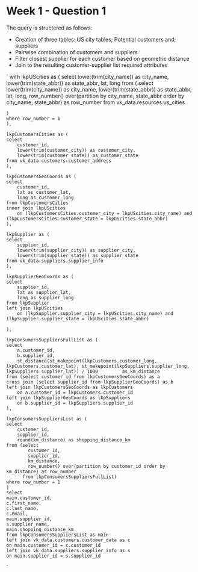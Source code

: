 # Week 1 - Question 1

The query is structered as follows:
* Creation of three tables: US city tables; Potential customers and; suppliers
* Pairwise combination of customers and suppliers 
* Filter closest supplier for each customer based on geometric distance
* Join to the resulting customer-supplier list required attributes 

`
    with lkpUScities as (
            select 
        lower(trim(city_name)) as city_name, 
        lower(trim(state_abbr)) as state_abbr, 
        lat, long
    from (
        select 
            lower(trim(city_name)) as city_name, lower(trim(state_abbr)) as state_abbr, 
            lat, long, 
            row_number() over(partition by city_name, state_abbr order by city_name, state_abbr) as row_number
         from vk_data.resources.us_cities
         
    )
    where row_number = 1
    ),

    lkpCustomersCities as (
    select 
        customer_id, 
        lower(trim(customer_city)) as customer_city, 
        lower(trim(customer_state)) as customer_state
    from vk_data.customers.customer_address 
    ),

    lkpCustomersGeoCoords as (
    select 
        customer_id, 
        lat as customer_lat,
        long as customer_long
    from lkpCustomersCities
    inner join lkpUScities
        on (lkpCustomersCities.customer_city = lkpUScities.city_name) and (lkpCustomersCities.customer_state = lkpUScities.state_abbr)
    ),

    lkpSupplier as (
    select 
        supplier_id,  
        lower(trim(supplier_city)) as supplier_city,
        lower(trim(supplier_state)) as supplier_state 
    from vk_data.suppliers.supplier_info
    ), 

    lkpSupplierGeoCoords as (
    select 
        supplier_id, 
        lat as supplier_lat,
        long as supplier_long
    from lkpSupplier
    left join lkpUScities
        on (lkpSupplier.supplier_city = lkpUScities.city_name) and (lkpSupplier.supplier_state = lkpUScities.state_abbr)

    ), 

    lkpConsumersSuppliersFullList as (
    select 
        a.customer_id, 
        b.supplier_id, 
        st_distance(st_makepoint(lkpCustomers.customer_long, lkpCustomers.customer_lat), st_makepoint(lkpSuppliers.supplier_long, lkpSuppliers.supplier_lat)) / 1000         as km_distance
    from (select customer_id from lkpCustomersGeoCoords) as a 
    cross join (select supplier_id from lkpSupplierGeoCoords) as b
    left join lkpCustomersGeoCoords as lkpCustomers
        on a.customer_id = lkpCustomers.customer_id
    left join lkpSupplierGeoCoords as lkpSuppliers
        on b.supplier_id = lkpSuppliers.supplier_id
    ), 

    lkpConsumersSuppliersList as (
    select 
        customer_id, 
        supplier_id, 
        round(km_distance) as shopping_distance_km    
    from (select 
            customer_id,
            supplier_id, 
            km_distance, 
            row_number() over(partition by customer_id order by km_distance) as row_number
          from lkpConsumersSuppliersFullList)
    where row_number = 1 
    )
    select 
    main.customer_id,
    c.first_name, 
    c.last_name, 
    c.email,
    main.supplier_id,
    s.supplier_name,
    main.shopping_distance_km
    from lkpConsumersSuppliersList as main 
    left join vk_data.customers.customer_data as c
    on main.customer_id = c.customer_id
    left join vk_data.suppliers.supplier_info as s
    on main.supplier_id = s.supplier_id
`



    

